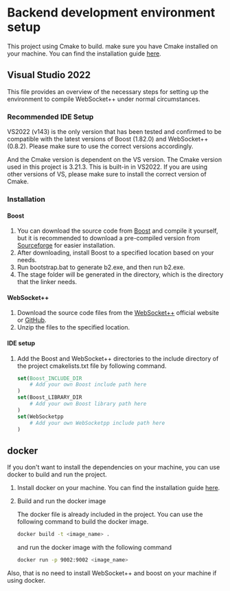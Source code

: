 # Backend development environment setup
This project using Cmake to build. make sure you have Cmake installed on your machine. You can find the installation guide [here](https://cmake.org/install/).

## Visual Studio 2022
This file provides an overview of the necessary steps for setting up the environment to compile WebSocket++ under normal circumstances.

### Recommended IDE Setup

VS2022 (v143) is the only version that has been tested and confirmed to be compatible with the latest versions of Boost (1.82.0) and WebSocket++ (0.8.2). Please make sure to use the correct versions accordingly.

And the Cmake version is dependent on the VS version. The Cmake version used in this project is 3.21.3. This is built-in in VS2022. If you are using other versions of VS, please make sure to install the correct version of Cmake.

### Installation

#### Boost

1. You can download the source code from [Boost](https://www.boost.org/) and compile it yourself, but it is recommended to download a pre-compiled version from [Sourceforge](https://sourceforge.net/projects/boost/files/boost-binaries/) for easier installation.
2. After downloading, install Boost to a specified location based on your needs.
3. Run bootstrap.bat to generate b2.exe, and then run b2.exe.
4. The stage folder will be generated in the directory, which is the directory that the linker needs.

#### WebSocket++

1. Download the source code files from the [WebSocket++](https://docs.websocketpp.org/) official website or [GitHub](https://github.com/zaphoyd/websocketpp/).
2. Unzip the files to the specified location.

#### IDE setup

1. Add the Boost and WebSocket++ directories to the include directory of the project cmakelists.txt file by following command.
    ```cmake
    set(Boost_INCLUDE_DIR
	    # Add your own Boost include path here
    )
    set(Boost_LIBRARY_DIR 
	    # Add your own Boost library path here
    )
    set(WebSocketpp
	    # Add your own WebSocketpp include path here
    )   
    ```

## docker
If you don't want to install the dependencies on your machine, you can use docker to build and run the project.

1. Install docker on your machine. You can find the installation guide [here](https://docs.docker.com/get-docker/).
2. Build and run the docker image

    The docker file is already included in the project. You can use the following command to build the docker image.
    ```bash
    docker build -t <image_name> .
    ```
    and run the docker image with the following command
    ```bash
    docker run -p 9002:9002 <image_name>
    ```

Also, that is no need to install WebSocket++ and boost on your machine if using docker.